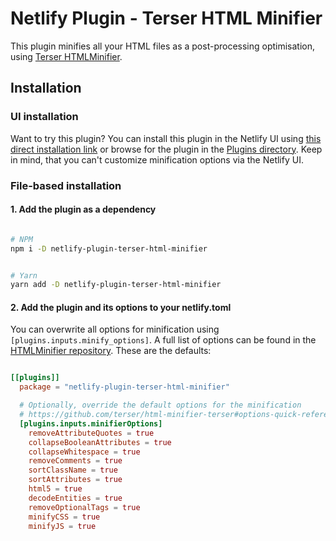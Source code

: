 # Netlify Plugin - Terser HTML Minifier

This plugin minifies all your HTML files as a post-processing optimisation, using [Terser HTMLMinifier](https://github.com/terser/html-minifier-terser).

## Installation

### UI installation

Want to try this plugin? You can install this plugin in the Netlify UI using [this direct installation link](https://app.netlify.com/plugins/netlify-plugin-terser-html-minifier/install) or browse for the plugin in the [Plugins directory](https://app.netlify.com/plugins). Keep in mind, that you can't customize minification options via the Netlify UI.

### File-based installation

#### 1. Add the plugin as a dependency

```bash

# NPM
npm i -D netlify-plugin-terser-html-minifier

```

```bash

# Yarn
yarn add -D netlify-plugin-terser-html-minifier

```


#### 2. Add the plugin and its options to your netlify.toml

You can overwrite all options for minification using `[plugins.inputs.minify_options]`. A full list of options can be found in the [HTMLMinifier repository](https://github.com/terser/html-minifier-terser#options-quick-reference). These are the defaults:

```toml

[[plugins]]
  package = "netlify-plugin-terser-html-minifier"

  # Optionally, override the default options for the minification
  # https://github.com/terser/html-minifier-terser#options-quick-reference
  [plugins.inputs.minifierOptions]
    removeAttributeQuotes = true
    collapseBooleanAttributes = true
    collapseWhitespace = true
    removeComments = true
    sortClassName = true
    sortAttributes = true
    html5 = true
    decodeEntities = true
    removeOptionalTags = true
    minifyCSS = true
    minifyJS = true

```
